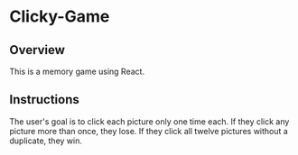 # Clicky-Game

## Overview

This is a memory game using React. 


## Instructions

The user's goal is to click each picture only one time each. If they click any picture more than once, they lose. If they click all twelve pictures without a duplicate, they win.